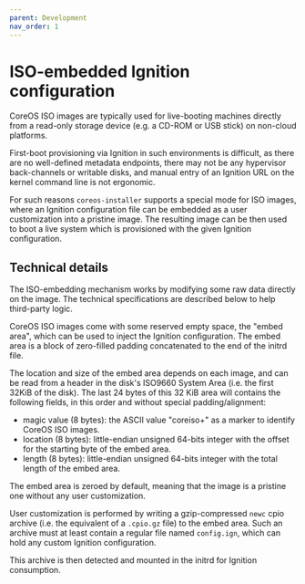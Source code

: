 ```yaml
---
parent: Development
nav_order: 1
---
```


# ISO-embedded Ignition configuration

CoreOS ISO images are typically used for live-booting machines directly from a read-only storage device (e.g. a CD-ROM or USB stick) on non-cloud platforms.

First-boot provisioning via Ignition in such environments is difficult, as there are no well-defined metadata endpoints, there may not be any hypervisor back-channels or writable disks, and manual entry of an Ignition URL on the kernel command line is not ergonomic.

For such reasons `coreos-installer` supports a special mode for ISO images, where an Ignition configuration file can be embedded as a user customization into a pristine image.
The resulting image can be then used to boot a live system which is provisioned with the given Ignition configuration.

## Technical details

The ISO-embedding mechanism works by modifying some raw data directly on the image.
The technical specifications are described below to help third-party logic.

CoreOS ISO images come with some reserved empty space, the "embed area", which can be used to inject the Ignition configuration.
The embed area is a block of zero-filled padding concatenated to the end of the initrd file.

The location and size of the embed area depends on each image, and can be read from a header in the disk's ISO9660 System Area (i.e. the first 32KiB of the disk).
The last 24 bytes of this 32 KiB area will contains the following fields, in this order and without special padding/alignment:

 * magic value (8 bytes): the ASCII value "coreiso+" as a marker to identify CoreOS ISO images.
 * location (8 bytes): little-endian unsigned 64-bits integer with the offset for the starting byte of the embed area.
 * length (8 bytes): little-endian unsigned 64-bits integer with the total length of the embed area.

The embed area is zeroed by default, meaning that the image is a pristine one without any user customization.

User customization is performed by writing a gzip-compressed `newc` cpio archive (i.e. the equivalent of a `.cpio.gz` file) to the embed area.
Such an archive must at least contain a regular file named `config.ign`, which can hold any custom Ignition configuration.

This archive is then detected and mounted in the initrd for Ignition consumption.
